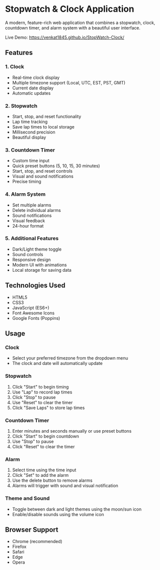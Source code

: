 # Stopwatch & Clock Application

A modern, feature-rich web application that combines a stopwatch, clock, countdown timer, and alarm system with a beautiful user interface.


Live Demo:
     https://venkat1845.github.io/StopWatch-Clock/
     
## Features

### 1. Clock
- Real-time clock display
- Multiple timezone support (Local, UTC, EST, PST, GMT)
- Current date display
- Automatic updates

### 2. Stopwatch
- Start, stop, and reset functionality
- Lap time tracking
- Save lap times to local storage
- Millisecond precision
- Beautiful display

### 3. Countdown Timer
- Custom time input
- Quick preset buttons (5, 10, 15, 30 minutes)
- Start, stop, and reset controls
- Visual and sound notifications
- Precise timing

### 4. Alarm System
- Set multiple alarms
- Delete individual alarms
- Sound notifications
- Visual feedback
- 24-hour format

### 5. Additional Features
- Dark/Light theme toggle
- Sound controls
- Responsive design
- Modern UI with animations
- Local storage for saving data

## Technologies Used

- HTML5
- CSS3
- JavaScript (ES6+)
- Font Awesome Icons
- Google Fonts (Poppins)


## Usage

### Clock
- Select your preferred timezone from the dropdown menu
- The clock and date will automatically update

### Stopwatch
1. Click "Start" to begin timing
2. Use "Lap" to record lap times
3. Click "Stop" to pause
4. Use "Reset" to clear the timer
5. Click "Save Laps" to store lap times

### Countdown Timer
1. Enter minutes and seconds manually or use preset buttons
2. Click "Start" to begin countdown
3. Use "Stop" to pause
4. Click "Reset" to clear the timer

### Alarm
1. Select time using the time input
2. Click "Set" to add the alarm
3. Use the delete button to remove alarms
4. Alarms will trigger with sound and visual notification

### Theme and Sound
- Toggle between dark and light themes using the moon/sun icon
- Enable/disable sounds using the volume icon

## Browser Support

- Chrome (recommended)
- Firefox
- Safari
- Edge
- Opera
